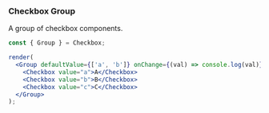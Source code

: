 ### Checkbox Group

A group of checkbox components.

<!--start-code-->

```jsx
const { Group } = Checkbox;

render(
  <Group defaultValue={['a', 'b']} onChange={(val) => console.log(val)}>
    <Checkbox value="a">A</Checkbox>
    <Checkbox value="b">B</Checkbox>
    <Checkbox value="c">C</Checkbox>
  </Group>
);
```

<!--end-code-->

